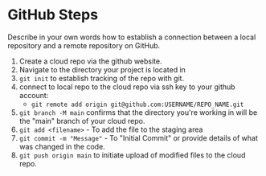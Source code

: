 # GitHub Steps

Describe in your own words how to establish a connection between a local repository and a remote repository on GitHub.

1. Create a cloud repo via the github website.
2. Navigate to the directory your project is located in
3. `git init` to establish tracking of the repo with git.
4. connect to local repo to the cloud repo via ssh key to your github account:
    - `git remote add origin git@github.com:USERNAME/REPO_NAME.git`
5. `git branch -M main` confirms that the directory you're working in will be the "main" branch of your cloud repo.
6. `git add <filename>` - To add the file to the staging area
7. `git commit -m "Message"` - To "Initial Commit" or provide details of what was changed in the code.
8. `git push origin main` to initiate upload of modified files to the cloud repo.